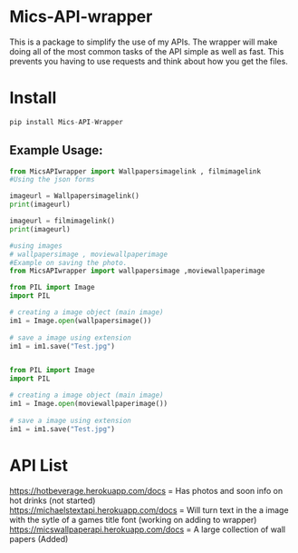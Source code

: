 # Mics-API-wrapper

This is a package to simplify the use of my APIs. The wrapper will make doing all of the most common tasks of the API simple as well as fast. This prevents you having to use requests and think about how you get the files.

# Install 
```py
pip install Mics-API-Wrapper
```

## Example Usage: 
```py
from MicsAPIwrapper import Wallpapersimagelink , filmimagelink
#Using the json forms

imageurl = Wallpapersimagelink()
print(imageurl)

imageurl = filmimagelink()
print(imageurl)

#using images 
# wallpapersimage , moviewallpaperimage
#Example on saving the photo. 
from MicsAPIwrapper import wallpapersimage ,moviewallpaperimage

from PIL import Image 
import PIL 

# creating a image object (main image) 
im1 = Image.open(wallpapersimage()) 
  
# save a image using extension
im1 = im1.save("Test.jpg")


from PIL import Image 
import PIL 

# creating a image object (main image) 
im1 = Image.open(moviewallpaperimage()) 
  
# save a image using extension
im1 = im1.save("Test.jpg")

```


# API List

https://hotbeverage.herokuapp.com/docs   = Has photos and soon info on hot drinks (not started) <br>
https://michaelstextapi.herokuapp.com/docs  =  Will turn text in the a image with the sytle of a games title font (working on adding to wrapper)<br>
https://micswallpaperapi.herokuapp.com/docs  =  A large collection of wall papers (Added)